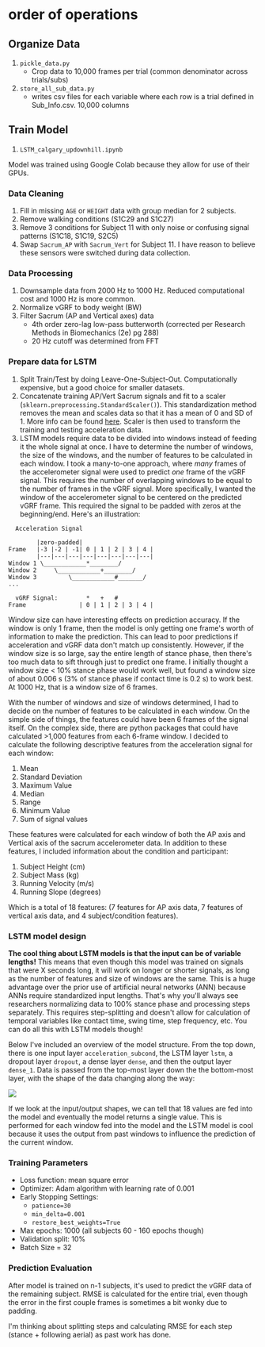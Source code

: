 # order of operations
## Organize Data
1. `pickle_data.py`
    - Crop data to 10,000 frames per trial (common denominator across trials/subs)
1. `store_all_sub_data.py`
    - writes csv files for each variable where each row is a trial defined in Sub_Info.csv. 10,000 columns
## Train Model
1. `LSTM_calgary_updownhill.ipynb`

Model was trained using Google Colab because they allow for use of their GPUs. 

### Data Cleaning
1. Fill in missing `AGE` or `HEIGHT` data with group median for 2 subjects.
1. Remove walking conditions (S1C29 and S1C27)
1. Remove 3 conditions for Subject 11 with only noise or confusing signal patterns (S1C18, S1C19, S2C5)
1. Swap `Sacrum_AP` with `Sacrum_Vert` for Subject 11. I have reason to believe these sensors were switched during
data collection.

### Data Processing
1. Downsample data from 2000 Hz to 1000 Hz. Reduced computational cost and 1000 Hz is more common.
1. Normalize vGRF to body weight (BW)
1. Filter Sacrum (AP and Vertical axes) data
    - 4th order zero-lag low-pass butterworth (corrected per Research Methods in Biomechanics (2e) pg 288)
    - 20 Hz cutoff was determined from FFT

### Prepare data for LSTM
1. Split Train/Test by doing Leave-One-Subject-Out. Computationally expensive, but a good choice for smaller datasets.
1. Concatenate training AP/Vert Sacrum signals and fit to a scaler (`sklearn.preprocessing.StandardScaler()`).
 This standardization method removes the mean and scales data so that it has a mean of 0 and SD of 1. More info can
 be found [here](https://scikit-learn.org/stable/modules/generated/sklearn.preprocessing.StandardScaler.html). Scaler is
 then used to transform the training and testing acceleration data.
1. LSTM models require data to be divided into windows instead of feeding it the whole signal at once. I have to determine the
number of windows, the size of the windows, and the number of features to be calculated in each window. I took a 
many-to-one approach, where *many* frames of the accelerometer signal were used to predict *one* frame of the vGRF signal.
This requires the number of overlapping windows to be equal to the number of frames in the vGRF signal. More specifically, 
I wanted the window of the accelerometer signal to be centered on the predicted vGRF frame. This required the signal to 
be padded with zeros at the beginning/end. Here's an illustration:
```
  Acceleration Signal

        |zero-padded|    
Frame   |-3 |-2 | -1| 0 | 1 | 2 | 3 | 4 |  
        |---|---|---|---|---|---|---|---|
Window 1 \____________*________/
Window 2     \____________+________/
Window 3         \____________#_______/
...

  vGRF Signal:        *   +   #
Frame               | 0 | 1 | 2 | 3 | 4 |  
```
Window size can have interesting effects on prediction accuracy. If the window is only 1 frame, then the model is only 
getting one frame's worth of information to make the prediction. This can lead to poor predictions if acceleration and
vGRF data don't match up consistently. However, if the window size is so large, say the entire length of stance phase,
then there's too much data to sift through just to predict one frame. I initially thought a window size < 10% stance phase
would work well, but found a window size of about 0.006 s (3% of stance phase if contact time is 0.2 s) to work best. At
1000 Hz, that is a window size of 6 frames. 

With the number of windows and size of windows determined, I had to decide on the number of features to be calculated
in each window. On the simple side of things, the features could have been 6 frames of the signal itself. On the complex
side, there are python packages that could have calculated >1,000 features from each 6-frame window. I decided to calculate
the following descriptive features from the acceleration signal for each window:
1. Mean
1. Standard Deviation
1. Maximum Value
1. Median
1. Range
1. Minimum Value
1. Sum of signal values

These features were calculated for each window of both the AP axis and Vertical axis of the sacrum accelerometer data. 
In addition to these features, I included information about the condition and participant:
1. Subject Height (cm)
1. Subject Mass (kg)
1. Running Velocity (m/s)
1. Running Slope (degrees)

Which is a total of 18 features: (7 features for AP axis data, 7 features of vertical axis data, and 4 subject/condition 
features).

### LSTM model design
**The cool thing about LSTM models is that the input can be of variable lengths!** This means that even though this model
was trained on signals that were X seconds long, it will work on longer or shorter signals, as long as the number of 
features and size of windows are the same. This is a huge advantage over the prior use of artificial neural networks (ANN)
because ANNs require standardized input lengths. That's why you'll always see researchers normalizing data to 100% stance
phase and processing steps separately. This requires step-splitting and doesn't allow for calculation of temporal variables
like contact time, swing time, step frequency, etc. You can do all this with LSTM models though!

Below I've included an overview of the model structure. From the top down, there is one input layer `acceleration_subcond`,
the LSTM layer `lstm`, a dropout layer `dropout`, a dense layer `dense`, and then the output layer `dense_1`. Data is 
passed from the top-most layer down the the bottom-most layer, with the shape of the data changing along the way:

![](model.png)

If we look at the input/output shapes, we can tell that 18 values are fed into the model and eventually the model 
returns a single value. This is performed for each window fed into the model and the LSTM model is cool because it uses
the output from past windows to influence the prediction of the current window. 

### Training Parameters
* Loss function: mean square error
* Optimizer: Adam algorithm with learning rate of 0.001
* Early Stopping Settings:
    - `patience=30`
    - `min_delta=0.001`
    - `restore_best_weights=True`
* Max epochs: 1000 (all subjects 60 - 160 epochs though)
* Validation split: 10%
* Batch Size = 32

### Prediction Evaluation
After model is trained on n-1 subjects, it's used to predict the vGRF data of the remaining subject. RMSE is calculated 
for the entire trial, even though the error in the first couple frames is sometimes a bit wonky due to padding.

I'm thinking about splitting steps and calculating RMSE for each step (stance + following aerial) as past work has done.


  